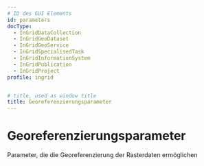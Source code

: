 ```yaml
---
# ID des GUI Elements
id: parameters
docType:
  - InGridDataCollection
  - InGridGeoDataset
  - InGridGeoService
  - InGridSpecialisedTask
  - InGridInformationSystem
  - InGridPublication
  - InGridProject
profile: ingrid


# title, used as window title
title: Georeferenzierungsparameter
---
```


# Georeferenzierungsparameter

Parameter, die die Georeferenzierung der Rasterdaten ermöglichen

